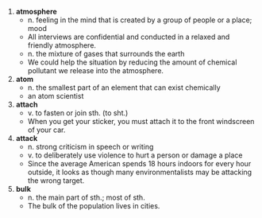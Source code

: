 1. **atmosphere**
   - n. feeling in the mind that is created by a group of people or a place; mood
   - All interviews are confidential and conducted in a relaxed and friendly atmosphere.
   - n. the mixture of gases that surrounds the earth
   - We could help the situation by reducing the amount of chemical pollutant we release into the atmosphere.
2. **atom**
   - n. the smallest part of an element that can exist chemically
   - an atom scientist
3. **attach**
   - v. to fasten or join sth. (to sht.)
   - When you get your sticker, you must attach it to the front windscreen of your car.
4. **attack**
   - n. strong criticism in speech or writing
   - v. to deliberately use violence to hurt a person or damage a place
   - Since the average American spends 18 hours indoors for every hour outside, it looks as though many environmentalists may be attacking the wrong target.
5. **bulk**
   - n. the main part of sth.; most of sth.
   - The bulk of the population lives in cities.